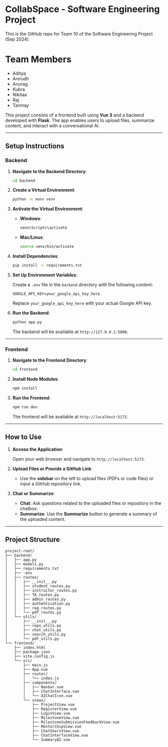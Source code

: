# CollabSpace - Software Engineering Project
This is the GitHub repo for Team 10 of the Software Engineering Project (Sep 2024).

# Team Members
- Aditya
- Anirudh
- Anurag
- Kubra
- Nikitaa
- Raj
- Tanmay


This project consists of a frontend built using **Vue 3** and a backend developed with **Flask**. The app enables users to upload files, summarize content, and interact with a conversational AI.

---


## Setup Instructions

### Backend

1. **Navigate to the Backend Directory**:

   ```bash
   cd backend
   ```

2. **Create a Virtual Environment**:

   ```bash
   python -m venv venv
   ```

3. **Activate the Virtual Environment**:

   - **Windows**:

     ```bash
     venv\Scripts\activate
     ```

   - **Mac/Linux**:

     ```bash
     source venv/bin/activate
     ```

4. **Install Dependencies**:

   ```bash
   pip install -r requirements.txt
   ```

5. **Set Up Environment Variables**:

   Create a `.env` file in the `backend` directory with the following content:

   ```env
   GOOGLE_API_KEY=your_google_api_key_here
   ```

   Replace `your_google_api_key_here` with your actual Google API key.

6. **Run the Backend**:

   ```bash
   python app.py
   ```

   The backend will be available at `http://127.0.0.1:5000`.

---

### Frontend

1. **Navigate to the Frontend Directory**:

   ```bash
   cd frontend
   ```

2. **Install Node Modules**:

   ```bash
   npm install
   ```

3. **Run the Frontend**:

   ```bash
   npm run dev
   ```

   The frontend will be available at `http://localhost:5173`.

---

## How to Use

1. **Access the Application**:

   Open your web browser and navigate to `http://localhost:5173`.

2. **Upload Files or Provide a GitHub Link**:

   - Use the **sidebar** on the left to upload files (PDFs or code files) or input a GitHub repository link.

3. **Chat or Summarize**:

   - **Chat**: Ask questions related to the uploaded files or repository in the chatbox.
   - **Summarize**: Use the **Summarize** button to generate a summary of the uploaded content.

---


## Project Structure

```
project-root/
├── backend/
│   ├── app.py
│   ├── models.py
│   ├── requirements.txt
│   ├── .env
│   ├── routes/
│   │   ├── __init__.py
│   │   ├── student_routes.py
│   │   ├── instructor_routes.py
│   │   ├── TA_routes.py
│   │   ├── admin_routes.py
│   │   ├── authentication.py
│   │   ├── rag_routes.py
│   │   └── pdf_routes.py
│   └── utils/
│       ├── __init__.py
│       ├── repo_utils.py
│       ├── chat_utils.py
│       ├── search_utils.py
│       └── pdf_utils.py
└── frontend/
    ├── index.html
    ├── package.json
    ├── vite.config.js
    └── src/
        ├── main.js
        ├── App.vue
        ├── router/
        │   └── index.js
        ├── components/
        │   ├── Navbar.vue
        │   ├── ChatInterface.vue
        │   └── AIChatIcon.vue
        └── views/
            ├── ProjectView.vue
            ├── RegisterView.vue
            ├── LoginView.vue
            ├── MilestoneView.vue
            ├── MilestoneSubmissionFeedbackView.vue
            ├── MentorshipView.vue
            ├── ChatUsersView.vue
            ├── ChatInterfaceView.vue
            └── SummaryAI.vue
```
